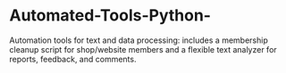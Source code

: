 # Automated-Tools-Python-
Automation tools for text and data processing: includes a membership cleanup script for shop/website members and a flexible text analyzer for reports, feedback, and comments.
